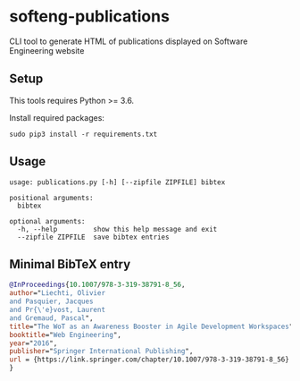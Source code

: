 # softeng-publications

CLI tool to generate HTML of publications displayed on Software Engineering website

## Setup

This tools requires Python >= 3.6.

Install required packages:

```
sudo pip3 install -r requirements.txt
```

## Usage

```
usage: publications.py [-h] [--zipfile ZIPFILE] bibtex

positional arguments:
  bibtex

optional arguments:
  -h, --help         show this help message and exit
  --zipfile ZIPFILE  save bibtex entries
```

## Minimal BibTeX entry

```bibtex
@InProceedings{10.1007/978-3-319-38791-8_56,
author="Liechti, Olivier
and Pasquier, Jacques
and Pr{\'e}vost, Laurent
and Gremaud, Pascal",
title="The WoT as an Awareness Booster in Agile Development Workspaces",
booktitle="Web Engineering",
year="2016",
publisher="Springer International Publishing",
url = {https://link.springer.com/chapter/10.1007/978-3-319-38791-8_56}
}
```
